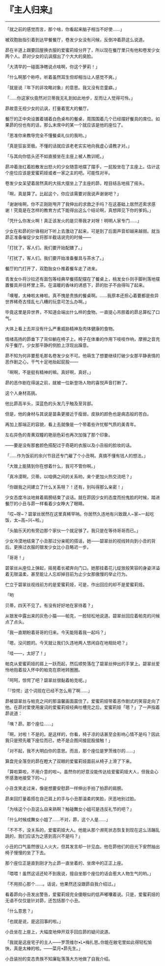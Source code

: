 # 『主人归来』

------

「就之前的感觉而言，那个啥，你看起来脑子相当不好使……」

被双胞胎指引着到达早餐餐厅，卷发少女没有问候，反倒冲着昴这么说道。

昴在半道上跟要回屋换衣服的爱蜜莉娅分开了，所以现在餐厅里只有他和卷发少女两个人。昴对少女的讥讽摆出了个大大的臭脸。

「大清早的一碰面净瞎说点啥啊，你这个萝莉！」

「什么啊那个称呼。听着虽然耳生但却相当让人感觉不爽。」

「就是说『年下的非攻略对象』的意思。我又没有恋童癖。」

「……你这家伙竟然对贝蒂我无礼到如此地步，反而让人觉得可怜。」

昴故意无视少女的讥讽，打量着宽大的餐厅。

餐厅的正中央设置着铺着白色桌布的餐桌，周围围着几个已经摆好餐具的席位。如果昴的份也有的话，那么末席中的某一个就应该是他的座位了。

「恩准你来教导完全不懂餐桌礼仪的我哟。」

「真是狂妄至极。不懂的话就应该老老实实地向我虚心请教才对。」

「与其向你低头还不如直接坐在主座上被人教训呢。」

昴冲着涨红着脸散发出怒火的少女随意地摆了摆手，一屁股坐在了主座上。估计这个座位应该是爱蜜莉娅或者一家之主的吧。可能性对半。

卷发少女呆望着居然真的大摇大摆坐上了主座的昴，瞠目结舌地摇了摇头。

「啊，真是算了。比起这个，你应该需要对我说声谢谢吧？」

「谢谢啥啊，你不正刚刚甩开了我伸出的求救之手吗？在这基础上居然还索求感谢！究竟是在怎样的教育方式下能得出这么个结论啊，真想拜见下你的爹妈。」

「凭什么你发火啊！真正该发火的是贝蒂我才对呀！明明人家专门……」

少女在和昴的针锋相对下听上去激动了起来，可是到了后面声音却越来越弱。就当昴正准备催促少女将那半截话说完的时候——

「打扰了，客人们。我们要开始配膳了。」

「打扰了，客人们。我们要开始准备餐具与茶水了。」

餐厅的门打开了，双胞胎女仆推着餐车走了进来。

青发女仆将沙拉还有面包等经典早餐搭配摆在了餐桌上，桃发女仆则手脚利落地摆置餐具并往杯里上茶。在温暖的香味的诱惑下，昴的肚子不由得叫了起来。

「噢喔，太棒啦太棒啦。真不愧是贵族的餐桌啊。……我原本还担心着要都是些异世界稀奇古怪乱七八糟的玩意可怎么办啊。」

毕竟这里是异世界，不知道会端出什么样的食物。一直提心吊胆着的昴总算松了口气。

大体上看上去并没有什么严重威胁精神及肉体健康的食物。

情绪高扬的昴垂下了背仰躺在椅子上。椅子在体重的作用下吱吱作响，摩擦之音充斥于餐厅。少女那平静的侧脸上浮现出躁意。

昴不知为何非要惹毛那名卷发少女不可。他萌生了想要继续打破少女那平静表情的恶作剧之心，干气十足地抬起屁股——

「啊啊，不是挺有精神的嘛。真好啊，真好。」

昴的恶作剧在得逞之前，就被一位新登场人物的喜悦声音打断了。

这个人身材高挑。

他比昴高半头，深蓝色的头发几乎触及至背部。

但是，他的身材与其说是苗条更接近于瘦弱，皮肤的颜色也是病态般的苍白。

再加上那端正的容貌，看上去就像是一个带着些许忧郁气质的美青年。

左右异色的青黄双瞳的艳丽色彩也再次加强了那个印象。

——要是没有那套颜色搭配过于奇葩的衣服以及小丑般的脸妆的话。

「……作为饭前的余兴节目还专门雇了个小丑啊。真搞不懂有钱人的想法。」

「大致上能猜到你在想着什么，我可不管你啊。」

「真冷漠啊，贝蒂。以咱俩之间的关系哟，来个更加火热交流吧？」

「你跟我之间建立了什么关系呀？！还有，别叫得那么亲密！」

少女态度冷淡地耸着肩膀结束了谈话。就在昴因少女的态度而扮鬼脸的时候，踏进餐厅的小丑与昴一样看着少女睁大了眼睛。

「哎~呀~？碧翠丝居然在这里真稀罕呐。你居然久违地有兴致跟人~家~一起吃饭，太~高~兴~啦。」

「头脑乐天的有旁边那个家伙一个就足够了。我只是在等待哥哥而已。」

少女冷漠地结束了小丑那过分亲昵的搭话，她——碧翠丝的视线转向到小丑的背后。更换过衣服的银发少女比小丑略迟一步。

「哥哥！」

碧翠丝从座位上弹起，摇晃着长裙奔向门口。她那挂着花儿绽放般笑容的身姿洋溢着无限温柔，甚至能让人忘却掉目前为止少女那傲慢的举止行为。

伫立于碧翠丝视线前方的是爱蜜莉娅，可是，作出回应的却不是爱蜜莉娅。

「哟

贝蒂，四天不见了。有没有好好地在家待着？」

从银发中露出来的灰色小猫——帕克，一脸轻松地说道。碧翠丝回应着帕克的问候点了点头。

「我一直期盼着哥哥的归来。今天能陪着我一起吗？」

「嗯，没问题的。今天就让我们久违地两人悠闲自在地相处吧？」

「哇——，太好了！」

帕克从爱蜜莉娅的肩上一跃而起，然后顺势落在了碧翠丝伸出的手掌上。碧翠丝爱怜地抱着投入怀中的帕克在原地转圈圈。

「呵呵，惊愕了吧？碧翠丝很黏着帕克呢。」

「『惊愕』这个词现在已经不怎么用了啊……」

昴被碧翠丝与帕克之间的那温馨画面震住了。爱蜜莉娅带着恶作剧式的笑容走向了他。在昴对爱使用废词的爱蜜莉娅经典吐槽完之后，爱蜜莉娅「嗯？」了一声指着昴说道：

「咦？昴。那个座位……」

「啊，对啦！不是的。是这样的，你看，椅子凉的话甚至会影响心情不是吗？因此我只是预先暖下座位而已，绝不是企图间接屁股接触！」

「对不起，我不大明白你的意思。而且，那个座位是罗茨维尔的……」

算盘完全落空的昴在瞪大了双眼的爱蜜莉娅面前从椅子上滑了下来。

「算啦算啦，不用介意的啦~。虽然你的好意没能传达给爱蜜莉娅大人，但我会心怀感激地接受下的~。」

小丑含笑走过来，像是想要安慰昴一样伸出手拍了拍昴的肩膀。

昴来回打量着搭在自己肩上的手与小丑那温柔的笑脸，厌恶地别过脸。

「为啥这个小丑这么自来熟啊？触碰舞女小姐可是违反礼节的吧？」

「什么时候成舞女小姐了……不对，昴，这个人是……」

「不不不，没关系的，爱蜜莉娅大人。他能从那个濒死状态恢复到现在这么活蹦乱跳的，我们应该为之感到高兴不是吗？」

小丑的口气虽然很让人火大，但其发言却一针见血。他在昴他们的目光下安然抽出椅子慢慢的坐了下去。

那个座位正是直到刚才为止昴一直坐着的、坐席中的正正上座。

「喂喂！虽然这话还轮不到我说，擅自坐那个座位的话会惹大人物生气的哟。」

「不用担心那个……。话说，他果然还没跟昴自我介绍过。」

看着昴向小丑发出警告，爱蜜莉娅完全傻眼似的低声嘟囔着说。只是，爱蜜莉娅的无语不仅仅是针对昴，还包括那个小丑。

「什么意思？」

「也就是说，是这回事的啦。」

小丑坐在上座上，大幅度地伸开双手回应昴的疑问说道。

「我就是这座宅子的主人——罗茨维尔•L•梅扎思｡你能在敝宅里如此得轻松愉快，真是太棒的啦。——菜月•昴先生。」

小丑装扮的变态贵族不知廉耻落落大方地做了自我介绍。

